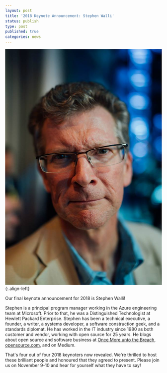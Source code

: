 ```yaml
---
layout: post
title: '2018 Keynote Announcement: Stephen Walli'
status: publish
type: post
published: true
categories: news
---
```


![](/img/posts/2018_Keynote_Stephen.jpg){:.align-left}

Our final keynote announcement for 2018 is Stephen Walli!

Stephen is a principal program manager working in the Azure engineering team at Microsoft. Prior to that, he was a Distinguished Technologist at Hewlett Packard Enterprise. Stephen has been a technical executive, a founder, a writer, a systems developer, a software construction geek, and a standards diplomat. He has worked in the IT industry since 1980 as both customer and vendor, working with open source for 25 years. He blogs about open source and software business at [Once More unto the Breach](https://stephesblog.blogs.com/), [opensource.com](https://opensource.com), and on Medium.

That's four out of four 2018 keynoters now revealed. We're thrilled to host these brilliant people and honoured that they agreed to present. Please join us on November 9-10 and hear for yourself what they have to say!
